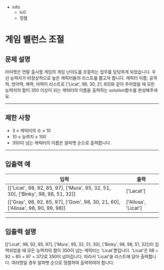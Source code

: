 - info
    - lv0
    - 정렬

# 게임 벨런스 조절
## 문제 설명
라이켓은 연말 출시할 게임의 게임 난이도를 조절하는 업무를 담당하게 되었습니다. 우선 능력치가 비정상적으로 높은 캐릭터들의 리스트를 뽑고자 합니다. 캐릭터 이름, 공격력, 방어력, 체력, 마력이 리스트로 ['Licat', 98, 30, 21, 60]와 같이 주어졌을 때 모든 능력치의 합이 350 이상이 되는 캐릭터의 이름을 출력하는 solution함수를 완성해주세요.

---

## 제한 사항

- 3 ≤ 캐릭터의 수 ≤ 10
- 10 ≤ 능력치 ≤ 100
- 350이 넘는 캐릭터의 이름은 알파벳 순으로 출력합니다.

---

## 입출력 예

|   입력    | 출력 |
| --------- | ------ |
| [['Licat', 98, 92, 85, 97], ['Mura', 95, 32, 51, 30], ['Binky', 98, 98, 51, 32]] | ['Lacat'] |
| [['Gray', 98, 92, 85, 97], ['Gom', 98, 30, 21, 60], ['Allosa', 98, 90, 99, 98]] | ['Allosa', 'Licat'] |

---

## 입출력 설명
[['Licat', 98, 92, 85, 97], ['Mura', 95, 32, 51, 30], ['Binky', 98, 98, 51, 32]]이 입력되었을 때 모든 능력치의 합이 350이 넘는 캐릭터는 'Licat'뿐입니다. 'Licat'은 98 + 92 + 85 + 97 = 372로 350이 넘어갑니다. 따라서 'Licat'을 리스트에 담아 출력합니다. 여러명일 경우 알파벳 순으로 정렬하여 출력하여야 합니다.